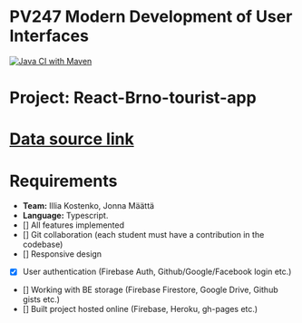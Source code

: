 # PV247 Modern Development of User Interfaces
[![Java CI with Maven](https://github.com/NikitaVolotovich/super_bech32m/actions/workflows/maven.yml/badge.svg?branch=main)](https://github.com/NikitaVolotovich/super_bech32m/actions/workflows/maven.yml)
# Project: React-Brno-tourist-app
# [Data source link](https://data.brno.cz/datasets/turistick%C3%A1-m%C3%ADsta-tourist-places/explore)
# Requirements
* **Team:** Illia Kostenko, Jonna Määttä
* **Language:** Typescript.
* [] All features implemented
* [] Git collaboration (each student must have a contribution in the codebase)
* [] Responsive design
* [x] User authentication (Firebase Auth, Github/Google/Facebook login etc.)
* [] Working with BE storage (Firebase Firestore, Google Drive, Github gists etc.)
* [] Built project hosted online (Firebase, Heroku, gh-pages etc.)
